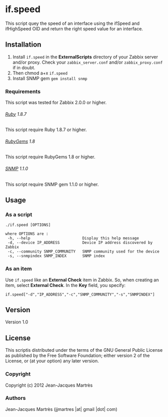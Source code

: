 if.speed
========

This script quey the speed of an interface using the ifSpeed and ifHighSpeed OID and return the right speed value for an interface.

Installation
------------

1. Install `if.speed` in the **ExternalScripts** directory of your Zabbix server and/or proxy. Check your `zabbix_server.conf` and/or `zabbix_proxy.conf` if in doubt.
2. Then chmod a+x `if.speed`
3. Install SNMP gem `gem install snmp`

### Requirements

This script was tested for Zabbix 2.0.0 or higher.

###### [Ruby](http://www.ruby-lang.org/en/downloads/) 1.8.7

This script require Ruby 1.8.7 or higher.

###### [RubyGems](http://rubygems.org) 1.8

This script require RubyGems 1.8 or higher.

###### [SNMP](http://rubygems.org/gems/snmp) 1.1.0

This script require SNMP gem 1.1.0 or higher.

Usage
-----

### As a script
    ./if.speed [OPTIONS]

    where OPTIONS are :
     -h, --help                       Display this help message
     -d, --device IP_ADDRESS          Device IP address discovered by Zabbix
     -c, --community SNMP_COMMUNITY   SNMP community used for the device
     -s, --snmpindex SNMP_INDEX       SNMP index

### As an item
Use `if.speed` like an **External Check** item in Zabbix. So, when creating an item, select **External Check**.  In the **Key** field, you specify:

    if.speed["-d","IP_ADDRESS","-c","SNMP_COMMUNITY","-s","SNMPINDEX"]

Version
-------

Version 1.0

License
-------

This scriptis distributed under the terms of the GNU General Public License as published by the Free Software Foundation; either version 2 of the License, or (at your option) any later version.

### Copyright

  Copyright (c) 2012 Jean-Jacques Martrès

### Authors

  Jean-Jacques Martrès
  (jjmartres |at| gmail |dot| com)
